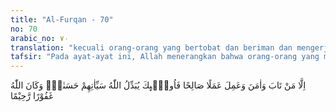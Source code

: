 ```yaml
---
title: "Al-Furqan - 70"
no: 70
arabic_no: ٧٠
translation: "kecuali orang-orang yang bertobat dan beriman dan mengerjakan kebajikan; maka kejahatan mereka diganti Allah dengan kebaikan. Allah Maha Pengampun, Maha Penyayang."
tafsir: "Pada ayat-ayat ini, Allah menerangkan bahwa orang-orang yang mengerjakan perbuatan dosa seperti tersebut pada ayat di atas, lalu bertobat dengan sebenar-benar tobat, kembali beriman, serta selalu berbuat amal saleh, perbuatan mereka yang jahat itu akan diganti dengan kebaikan dan pahala yang berlipat ganda karena Allah adalah Maha Pengampun, Maha Pengasih dan Maha Penyayang. Menurut sebagian mufasir, penggantian dosa kejahatan dengan pahala kebaikan itu ialah dengan menghapuskan segala dosa yang telah dikerjakan di masa yang lalu karena tobat yang benar, kemudian amal kebaikan yang dikerjakannya sesudah bertobat dilipatgandakan pahalanya sehingga bisa menghapus dosa yang telah dilakukan dahulu. \n\nMufasir-mufasir lain mengatakan bahwa Allah memberikan kepada orang yang bertobat itu pahala yang seimbang banyaknya dengan dosa yang telah dikerjakan. Kemudian dia bertobat dan mengerjakan amal yang baik, maka amal yang baik itu akan diberi pahala yang berlipat ganda pula. Jadi orang yang bertobat itu mendapat dua kebaikan yaitu dosa-dosanya yang terdahulu dihapuskan dan kemudian diberi pula pahala yang sama banyaknya dengan dosa yang telah dikerjakannya itu.\n\nDalam sebuah hadis, diriwayatkan bahwa:\n\nDari Abu thawil Syathab al-Mamdud, ia menghadap Nabi saw dan bertanya, \"Apakah pendapat anda tentang seseorang yang mengerjakan segala dosa, tidak ada perbuatan dosa kecuali ia lakukan. Apakah tobatnya diterima? Nabi saw menjawab, \"Apakah kamu sudah masuk Islam?\" Dia menjawab, \"Saya sendiri bersaksi bahwa tidak ada tuhan selain Allah Yang Maha Esa dan tidak ada sekutu bagi-Nya. Dan engkau adalah utusan Allah.\" Nabi saw berkata, \"Ya, benar. Kamu mengerjakan kebajikan dan meninggalkan keburukan. Maka Allah akan menjadikan untukmu kebaikan semuanya.\" Dia bertanya lagi, \"Semua kesalahanku diampuni?\" \"Ya,\" jawab Nabi saw. \"Allahu Akbar,\" kata orang tadi, dan dia terus bertakbir sampai pergi tidak kelihatan. (Riwayat al-thabrani)\n\nKemudian Allah menyatakan bahwa tobat yang diterima itu haruslah diiringi dengan perbuatan baik. Tobat dimulai dengan penyesalan atas perbuatan jahat yang telah dilaksanakan, dan berhenti dari berbuat maksiat, diiringi dengan perbuatan baik untuk menjadi bukti bahwa tobat itu adalah tobat yang sebenarnya dan dilakukan dengan sungguh-sungguh (nasuha)."
---
```


اِلَّا مَنْ تَابَ وَاٰمَنَ وَعَمِلَ عَمَلًا صَالِحًا فَاُولٰۤىِٕكَ يُبَدِّلُ اللّٰهُ سَيِّاٰتِهِمْ حَسَنٰتٍۗ وَكَانَ اللّٰهُ غَفُوْرًا رَّحِيْمًا 

